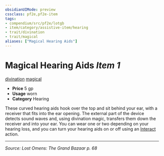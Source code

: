 ```yaml
---
obsidianUIMode: preview
cssclass: pf2e,pf2e-item
tags:
- compendium/src/pf2e/lotgb
- item/category/assistive-item/hearing
- trait/divination
- trait/magical
aliases: ["Magical Hearing Aids"]
---
```

# Magical Hearing Aids *Item 1*  
[divination](divination.md "Divination School Trait")  [magical](magical.md "Magical Item Trait")  

- **Price** 5 gp
- **Usage** worn
- **Category** Hearing

These curved hearing aids hook over the top and sit behind your ear, with a receiver that fits into the ear opening. The external part of the device detects sound waves and, using divination magic, transfers them down the receiver and into your ear. You can wear one or two depending on your hearing loss, and you can turn your hearing aids on or off using an [Interact](interact.md) action.


---
*Source: Lost Omens: The Grand Bazaar p. 68*